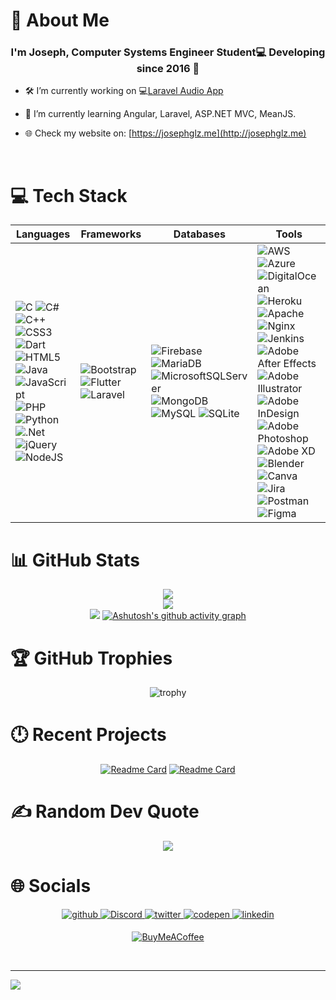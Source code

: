 # 💫 About Me
### <div align="center">I'm Joseph, Computer Systems Engineer Student💻 Developing since 2016 🚀</div>
  

- 🛠 I’m currently working on 💻[Laravel Audio App](https://github.com/Grupo-Estudio/proyectos-ge)

- 🌱 I’m currently learning Angular, Laravel, ASP.NET MVC, MeanJS.

- 🌐 Check my website on: [https://josephglz.me](http://josephglz.me)

<br/>

# 💻 Tech Stack
<div align="center">

| **Languages** | **Frameworks** | **Databases** | **Tools** |
|---|---|---|---|
| ![C](https://img.shields.io/badge/c-%2300599C.svg?style=for-the-badge&logo=c&logoColor=white) ![C#](https://img.shields.io/badge/c%23-%23239120.svg?style=for-the-badge&logo=c-sharp&logoColor=white) ![C++](https://img.shields.io/badge/c++-%2300599C.svg?style=for-the-badge&logo=c%2B%2B&logoColor=white) ![CSS3](https://img.shields.io/badge/css3-%231572B6.svg?style=for-the-badge&logo=css3&logoColor=white) ![Dart](https://img.shields.io/badge/dart-%230175C2.svg?style=for-the-badge&logo=dart&logoColor=white) ![HTML5](https://img.shields.io/badge/html5-%23E34F26.svg?style=for-the-badge&logo=html5&logoColor=white) ![Java](https://img.shields.io/badge/java-%23ED8B00.svg?style=for-the-badge&logo=java&logoColor=white) ![JavaScript](https://img.shields.io/badge/javascript-%23323330.svg?style=for-the-badge&logo=javascript&logoColor=%23F7DF1E) ![PHP](https://img.shields.io/badge/php-%23777BB4.svg?style=for-the-badge&logo=php&logoColor=white) ![Python](https://img.shields.io/badge/python-3670A0?style=for-the-badge&logo=python&logoColor=ffdd54)![.Net](https://img.shields.io/badge/.NET-5C2D91?style=for-the-badge&logo=.net&logoColor=white)![jQuery](https://img.shields.io/badge/jquery-%230769AD.svg?style=for-the-badge&logo=jquery&logoColor=white)![NodeJS](https://img.shields.io/badge/node.js-6DA55F?style=for-the-badge&logo=node.js&logoColor=white) | ![Bootstrap](https://img.shields.io/badge/bootstrap-%23563D7C.svg?style=for-the-badge&logo=bootstrap&logoColor=white)![Flutter](https://img.shields.io/badge/Flutter-%2302569B.svg?style=for-the-badge&logo=Flutter&logoColor=white)![Laravel](https://img.shields.io/badge/laravel-%23FF2D20.svg?style=for-the-badge&logo=laravel&logoColor=white) | ![Firebase](https://img.shields.io/badge/firebase-%23039BE5.svg?style=for-the-badge&logo=firebase)![MariaDB](https://img.shields.io/badge/MariaDB-003545?style=for-the-badge&logo=mariadb&logoColor=white) ![MicrosoftSQLServer](https://img.shields.io/badge/Microsoft%20SQL%20Sever-CC2927?style=for-the-badge&logo=microsoft%20sql%20server&logoColor=white) ![MongoDB](https://img.shields.io/badge/MongoDB-%234ea94b.svg?style=for-the-badge&logo=mongodb&logoColor=white) ![MySQL](https://img.shields.io/badge/mysql-%2300f.svg?style=for-the-badge&logo=mysql&logoColor=white) ![SQLite](https://img.shields.io/badge/sqlite-%2307405e.svg?style=for-the-badge&logo=sqlite&logoColor=white) | ![AWS](https://img.shields.io/badge/AWS-%23FF9900.svg?style=for-the-badge&logo=amazon-aws&logoColor=white) ![Azure](https://img.shields.io/badge/azure-%230072C6.svg?style=for-the-badge&logo=azure-devops&logoColor=white) ![DigitalOcean](https://img.shields.io/badge/DigitalOcean-%230167ff.svg?style=for-the-badge&logo=digitalOcean&logoColor=white)![Heroku](https://img.shields.io/badge/heroku-%23430098.svg?style=for-the-badge&logo=heroku&logoColor=white)![Apache](https://img.shields.io/badge/apache-%23D42029.svg?style=for-the-badge&logo=apache&logoColor=white) ![Nginx](https://img.shields.io/badge/nginx-%23009639.svg?style=for-the-badge&logo=nginx&logoColor=white) ![Jenkins](https://img.shields.io/badge/jenkins-%232C5263.svg?style=for-the-badge&logo=jenkins&logoColor=white)![Adobe After Effects](https://img.shields.io/badge/Adobe%20After%20Effects-9999FF.svg?style=for-the-badge&logo=Adobe%20After%20Effects&logoColor=white) ![Adobe Illustrator](https://img.shields.io/badge/adobeillustrator-%23FF9A00.svg?style=for-the-badge&logo=adobeillustrator&logoColor=white) ![Adobe InDesign](https://img.shields.io/badge/Adobe%20InDesign-49021F?style=for-the-badge&logo=adobeindesign&logoColor=white) ![Adobe Photoshop](https://img.shields.io/badge/adobephotoshop-%2331A8FF.svg?style=for-the-badge&logo=adobephotoshop&logoColor=white) ![Adobe XD](https://img.shields.io/badge/Adobe%20XD-470137?style=for-the-badge&logo=Adobe%20XD&logoColor=#FF61F6) ![Blender](https://img.shields.io/badge/blender-%23F5792A.svg?style=for-the-badge&logo=blender&logoColor=white) ![Canva](https://img.shields.io/badge/Canva-%2300C4CC.svg?style=for-the-badge&logo=Canva&logoColor=white)![Jira](https://img.shields.io/badge/jira-%230A0FFF.svg?style=for-the-badge&logo=jira&logoColor=white) ![Postman](https://img.shields.io/badge/Postman-FF6C37?style=for-the-badge&logo=postman&logoColor=white) <br>	![Figma](https://img.shields.io/badge/figma-%23F24E1E.svg?style=for-the-badge&logo=figma&logoColor=white) |
</div>

# 📊 GitHub Stats
<div align="center">

![](https://github-readme-stats.vercel.app/api?username=JosephGlz&theme=tokyonight&hide_border=true&include_all_commits=true&count_private=true)<br/>
![](https://github-readme-streak-stats.herokuapp.com/?user=JosephGlz&theme=tokyonight&hide_border=true)<br/>
![](https://github-readme-stats.vercel.app/api/top-langs/?username=JosephGlz&theme=tokyonight&hide_border=true&include_all_commits=true&count_private=true&layout=compact)
[![Ashutosh's github activity graph](https://activity-graph.herokuapp.com/graph?username=Josephglz&theme=react-dark&hide_border=true)](https://github.com/Josephglz)

</div>

# 🏆 GitHub Trophies
<div align="center">

![trophy](https://github-profile-trophy.vercel.app/?username=Josephglz&theme=tokyonight)

</div>

# 🕛 Recent Projects
<div align="center">

[![Readme Card](https://github-readme-stats.vercel.app/api/pin/?username=josephglz&repo=JG-Notes&show_owner=true&theme=tokyonight&hide_border=true)](https://github.com/Josephglz/JG-Notes)
[![Readme Card](https://github-readme-stats.vercel.app/api/pin/?username=josephglz&repo=MyWeather&show_owner=true&theme=tokyonight&hide_border=true)](https://github.com/Josephglz/MyWeather)

</div>

# ✍️ Random Dev Quote
<div align="center">

![](https://quotes-github-readme.vercel.app/api?type=horizontal&theme=tokyonight)

</div>

# 🌐 Socials
<div align="center"><a href="https://github.com/Josephglz" target="_blank">
<img src=https://img.shields.io/badge/github-%2324292e.svg?&style=for-the-badge&logo=github&logoColor=white alt=github style="margin-bottom: 5px;" />
</a>
<a href="https://discord.com/channels/@me/245316687287681025/" target="_blank">
<img src="https://img.shields.io/badge/Discord-5865F2?style=for-the-badge&logo=discord&logoColor=white" alt="Discord" style="margin-bottom: 5px;" />
</a>
<a href="https://twitter.com/JosephGlz99" target="_blank">
<img src=https://img.shields.io/badge/twitter-%2300acee.svg?&style=for-the-badge&logo=twitter&logoColor=white alt=twitter style="margin-bottom: 5px;" />
</a>
<a href="https://codepen.io/JosephGlz" target="_blank">
<img src=https://img.shields.io/badge/codepen-%23131417.svg?&style=for-the-badge&logo=codepen&logoColor=white alt=codepen style="margin-bottom: 5px;" />
</a>
<a href="https://www.linkedin.com/in/joseph-ian-gonzalez-cabrales-80783a1b7/" target="_blank">
<img src=https://img.shields.io/badge/linkedin-%231E77B5.svg?&style=for-the-badge&logo=linkedin&logoColor=white alt=linkedin style="margin-bottom: 5px;" />
</a>

[![BuyMeACoffee](https://img.shields.io/badge/Buy%20Me%20a%20Coffee-ffdd00?style=for-the-badge&logo=buy-me-a-coffee&logoColor=black)](https://buymeacoffee.com/JosephGlz99)

</div>
<br />

----
[![](https://visitcount.itsvg.in/api?id=JosephGlz&icon=9&color=1)](https://visitcount.itsvg.in)
